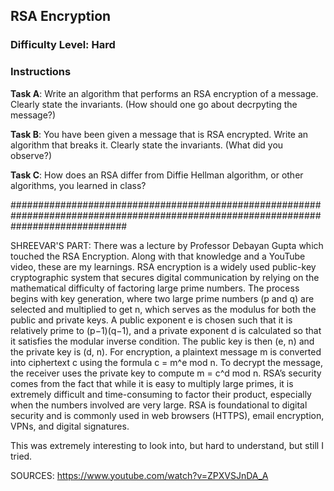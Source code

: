 ## RSA Encryption

### Difficulty Level: Hard

### Instructions
**Task A**: Write an algorithm that performs an RSA encryption of a message. Clearly state the invariants. (How should one go about decrpyting the message?)

**Task B**: You have been given a message that is RSA encrypted. Write an algorithm that breaks it. Clearly state the invariants. (What did you observe?)

**Task C**: How does an RSA differ from Diffie Hellman algorithm, or other algorithms, you learned in class?

#####################################################################################################################################

SHREEVAR'S PART:
There was a lecture by Professor Debayan Gupta which touched the RSA Encryption. Along with that knowledge and a YouTube video, these are my learnings.
RSA encryption is a widely used public-key cryptographic system that secures digital communication by relying on the mathematical difficulty of factoring large prime numbers. The process begins with key generation, where two large prime numbers (p and q) are selected and multiplied to get n, which serves as the modulus for both the public and private keys. A public exponent e is chosen such that it is relatively prime to (p−1)(q−1), and a private exponent d is calculated so that it satisfies the modular inverse condition. The public key is then (e, n) and the private key is (d, n). For encryption, a plaintext message m is converted into ciphertext c using the formula c = m^e mod n. To decrypt the message, the receiver uses the private key to compute m = c^d mod n. RSA’s security comes from the fact that while it is easy to multiply large primes, it is extremely difficult and time-consuming to factor their product, especially when the numbers involved are very large. RSA is foundational to digital security and is commonly used in web browsers (HTTPS), email encryption, VPNs, and digital signatures.

This was extremely interesting to look into, but hard to understand, but still I tried.

SOURCES: https://www.youtube.com/watch?v=ZPXVSJnDA_A